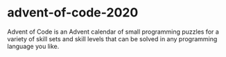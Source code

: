 # advent-of-code-2020
Advent of Code is an Advent calendar of small programming puzzles for a variety of skill sets and skill levels that can be solved in any programming language you like.
